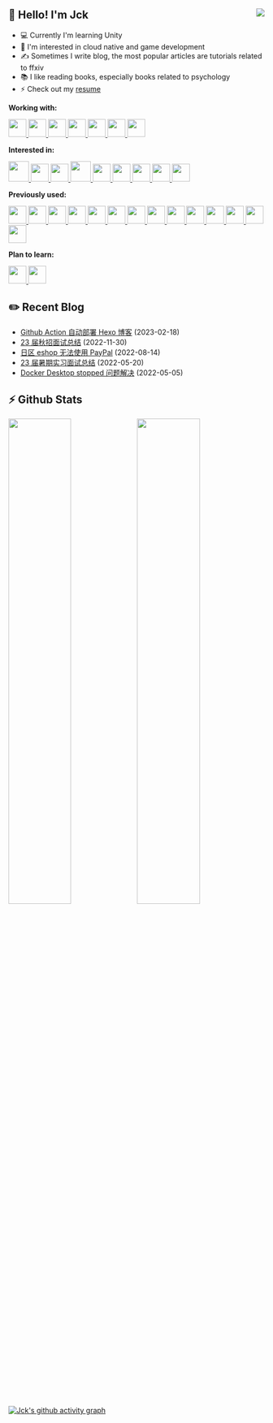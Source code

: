 ## 👋 Hello! I'm Jck <img align="right" src="https://komarev.com/ghpvc/?username=jckling&color=blue">

- 💻 Currently I'm learning Unity
- 🌱 I'm interested in cloud native and game development
- ✍ Sometimes I write blog, the most popular articles are tutorials related to ffxiv
- 📚 I like reading books, especially books related to psychology
- ⚡ Check out my [resume](https://jckling.github.io/about/)

**Working with:**
<p align="left">
    <a href="https://git-scm.com/">
        <img src="https://cdn.jsdelivr.net/gh/devicons/devicon/icons/git/git-original.svg" width="35" />
    </a>
    <a href="https://github.com/">
        <img src="https://cdn.jsdelivr.net/gh/devicons/devicon/icons/github/github-original.svg" width="35" />
    </a>
    <a href="https://gitlab.com/">
        <img src="https://cdn.jsdelivr.net/gh/devicons/devicon/icons/gitlab/gitlab-original.svg" width="35" />
    </a>
    <a href="https://dotnet.microsoft.com/en-us/languages/csharp">
        <img src="https://cdn.jsdelivr.net/gh/devicons/devicon/icons/csharp/csharp-original.svg" width="35" />
    </a>
    <a href="https://dotnet.microsoft.com/en-us/">
        <img src="https://raw.githubusercontent.com/dotnet/brand/main/logo/dotnet-logo.jpg" width="35" />
    </a>
    <a href="https://unity.cn/">
        <img src="https://cdn.jsdelivr.net/gh/devicons/devicon/icons/unity/unity-original.svg" width="35" />
    </a>
    <a href="https://www.jetbrains.com/rider/">
        <img src="https://resources.jetbrains.com/storage/products/company/brand/logos/Rider_icon.png" width="35" />
    </a>
</p>

**Interested in:**
<p align="left">
    <a href="https://www.markdownguide.org/">
        <img src="https://cdn.jsdelivr.net/gh/devicons/devicon/icons/markdown/markdown-original.svg" width="40" />
    </a>
    <a href="https://www.python.org/">
        <img src="https://cdn.jsdelivr.net/gh/devicons/devicon/icons/python/python-original.svg" width="35" />
    </a>
    <a href="https://go.dev/">
        <img src="https://cdn.jsdelivr.net/gh/devicons/devicon/icons/go/go-original.svg" width="35" />
    </a>
    <a href="https://www.docker.com/">
        <img src="https://cdn.jsdelivr.net/gh/devicons/devicon/icons/docker/docker-original.svg" width="40" />
    </a>
    <a href="https://kubernetes.io/">
        <img src="https://cdn.jsdelivr.net/gh/devicons/devicon/icons/kubernetes/kubernetes-plain.svg" width="35" />
    </a>
    <a href="https://code.visualstudio.com/">
        <img src="https://cdn.jsdelivr.net/gh/devicons/devicon/icons/vscode/vscode-original.svg" width="35" />
    </a>
    <a href="https://www.jetbrains.com/pycharm/">
        <img src="https://resources.jetbrains.com/storage/products/company/brand/logos/PyCharm_icon.png" width="35" />
    </a>
    <a href="https://www.jetbrains.com/go/">
        <img src="https://resources.jetbrains.com/storage/products/company/brand/logos/GoLand_icon.png" width="35" />
    </a>
    <a href="https://www.cncf.io/">
        <img src="https://avatars.githubusercontent.com/u/13455738" height="35" />
    </a>
</p>

**Previously used:**
<p align="left">
    <a href="https://en.cppreference.com/w/c">
        <img src="https://cdn.jsdelivr.net/gh/devicons/devicon/icons/c/c-original.svg" width="35" />
    </a>
    <a href="https://cplusplus.com/">
        <img src="https://cdn.jsdelivr.net/gh/devicons/devicon/icons/cplusplus/cplusplus-original.svg" width="35" />
    </a>
    <a href="https://www.php.net/">
        <img src="https://cdn.jsdelivr.net/gh/devicons/devicon/icons/php/php-original.svg" width="35" />
    </a>
    <a href="https://www.java.com/">
        <img src="https://cdn.jsdelivr.net/gh/devicons/devicon/icons/java/java-original.svg" width="35" />
    </a>
    <a href="https://reactjs.org/">
        <img src="https://cdn.jsdelivr.net/gh/devicons/devicon/icons/react/react-original.svg" width="35" />
    </a>
    <a href="https://www.linux.org/">
        <img src="https://cdn.jsdelivr.net/gh/devicons/devicon/icons/linux/linux-original.svg" width="35" />
    </a>
    <a href="https://www.gnu.org/software/bash/">
        <img src="https://cdn.jsdelivr.net/gh/devicons/devicon/icons/bash/bash-original.svg" width="35" />
    </a>
    <a href="https://www.ansible.com/">
        <img src="https://cdn.jsdelivr.net/gh/devicons/devicon/icons/ansible/ansible-original.svg" width="35" />
    </a>
    <a href="https://www.mysql.com/">
        <img src="https://cdn.jsdelivr.net/gh/devicons/devicon/icons/mysql/mysql-original.svg" width="35" />
    </a>
    <a href="https://redis.io/">
        <img src="https://cdn.jsdelivr.net/gh/devicons/devicon/icons/redis/redis-original.svg" width="35" />
    </a>
    <a href="https://neo4j.com/">
        <img src="https://cdn.jsdelivr.net/gh/devicons/devicon/icons/neo4j/neo4j-original.svg" width="35" />
    </a>
    <a href="https://www.mathworks.com/products/matlab.html">
        <img src="https://cdn.jsdelivr.net/gh/devicons/devicon/icons/matlab/matlab-original.svg" width="35" />
    </a>
    <a href="https://visualstudio.microsoft.com/">
        <img src="https://cdn.jsdelivr.net/gh/devicons/devicon/icons/visualstudio/visualstudio-plain.svg" width="35" />
    </a>
    <a href="https://www.jetbrains.com/idea/">
        <img src="https://resources.jetbrains.com/storage/products/company/brand/logos/IntelliJ_IDEA_icon.png" width="35" />
    </a>
</p>

**Plan to learn:**
<p float="left">
    <a href="https://www.blender.org/">
        <img src="https://cdn.jsdelivr.net/gh/devicons/devicon/icons/blender/blender-original.svg" width="35" />
    </a>
    <a href="https://unrealengine.com/">
        <img src="https://cdn.jsdelivr.net/gh/devicons/devicon/icons/unrealengine/unrealengine-original.svg" width="35" />
    </a>
</p>


## ✏️ Recent Blog

<!-- blog starts -->
- [Github Action 自动部署 Hexo 博客](https://jckling.github.io/2023/02/18/Other/Github%20Action%20%E8%87%AA%E5%8A%A8%E9%83%A8%E7%BD%B2%20Hexo%20%E5%8D%9A%E5%AE%A2/) (2023-02-18)
- [23 届秋招面试总结](https://jckling.github.io/2022/11/30/Notes/23%20%E5%B1%8A%E7%A7%8B%E6%8B%9B%E9%9D%A2%E8%AF%95%E6%80%BB%E7%BB%93/) (2022-11-30)
- [日区 eshop 无法使用 PayPal](https://jckling.github.io/2022/08/14/Game/NS/%E6%97%A5%E5%8C%BA%20eshop%20%E6%97%A0%E6%B3%95%E4%BD%BF%E7%94%A8%20PayPal/) (2022-08-14)
- [23 届暑期实习面试总结](https://jckling.github.io/2022/05/20/Notes/23%20%E5%B1%8A%E6%9A%91%E6%9C%9F%E5%AE%9E%E4%B9%A0%E9%9D%A2%E8%AF%95%E6%80%BB%E7%BB%93/) (2022-05-20)
- [Docker Desktop stopped 问题解决](https://jckling.github.io/2022/05/05/Other/Docker%20Desktop%20stopped%20%E9%97%AE%E9%A2%98%E8%A7%A3%E5%86%B3/) (2022-05-05)
<!-- blog ends -->


## ⚡ Github Stats

<p align="left">
    <img width="49.5%" src="https://github-readme-stats.vercel.app/api?username=jckling&show_icons=true&theme=tokyonight&hide_border=true" />
    <img width="49.5%" src="https://github-readme-streak-stats.herokuapp.com/?user=jckling&theme=tokyonight&hide_border=true" />
</p>

[![Jck's github activity graph](https://github-readme-activity-graph.cyclic.app/graph?username=Jckling&theme=github&hide_border=true)](https://github.com/ashutosh00710/github-readme-activity-graph)

